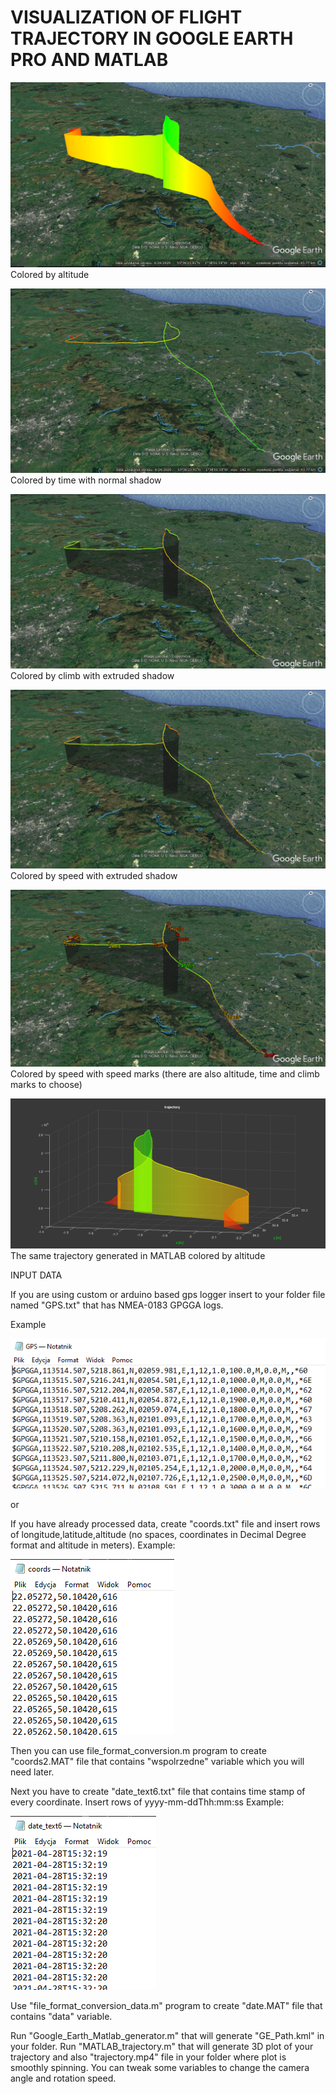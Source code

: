 # VISUALIZATION OF FLIGHT TRAJECTORY IN GOOGLE EARTH PRO AND MATLAB

![](images/colored_by_altitude.PNG)
Colored by altitude

![](images/colored_by_time.PNG)
Colored by time with normal shadow

![](images/colored_by_climb.PNG)
Colored by climb with extruded shadow

![](images/colored_by_speed.PNG)
Colored by speed with extruded shadow

![](images/speed_marks.PNG)
Colored by speed with speed marks (there are also altitude, time and climb marks to choose)

![](images/trajec.PNG)
The same trajectory generated in MATLAB colored by altitude

INPUT DATA

If you are using custom or arduino based gps logger insert to your folder file named "GPS.txt" that has NMEA-0183 GPGGA logs.

Example

![](images/gps_example.PNG)

or

If you have already processed data, create "coords.txt" file and insert rows of longitude,latitude,altitude (no spaces, coordinates in Decimal Degree format and altitude in meters).
Example:

![](images/coords_example.PNG)

Then you can use file_format_conversion.m program to create "coords2.MAT" file that contains "wspolrzedne" variable which you will need later.

Next you have to create "date_text6.txt" file that contains time stamp of every coordinate. Insert rows of yyyy-mm-ddThh:mm:ss 
Example:

![](images/date_example.PNG)

Use "file_format_conversion_data.m" program to create "date.MAT" file that contains "data" variable.

Run "Google_Earth_Matlab_generator.m" that will generate "GE_Path.kml" in your folder.
Run "MATLAB_trajectory.m" that will generate 3D plot of your trajectory and also "trajectory.mp4" file in your folder where plot is smoothly spinning. You can tweak some variables to change the camera angle and rotation speed.  
